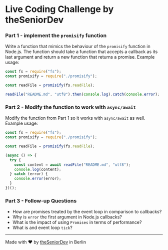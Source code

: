 # Live Coding Challenge by theSeniorDev

### Part 1 - implement the `promisify` function

Write a function that mimics the behaviour of the `promisify` function in Node.js. The function should take a function that accepts a callback as its last argument and return a new function that returns a promise. Example usage:

```javascript
const fs = require("fs");
const promisify = require("./promisify");

const readFile = promisify(fs.readFile);

readFile("README.md", "utf8").then(console.log).catch(console.error);
```

### Part 2 - Modify the function to work with `async/await`

Modify the function from Part 1 so it works with `async/await` as well. Example usage:

```javascript
const fs = require("fs");
const promisify = require("./promisify");

const readFile = promisify(fs.readFile);

(async () => {
  try {
    const content = await readFile("README.md", "utf8");
    console.log(content);
  } catch (error) {
    console.error(error);
  }
})();
```

### Part 3 - Follow-up Questions

- How are promises treated by the event loop in comparison to callbacks?
- Why is `error` the first argument in Node.js callbacks?
- What is the impact of using `Promises` in terms of performance?
- What is and event loop `tick`?

---

Made with ❤️ by [theSeniorDev](https://www.theseniordev.com/) in Berlin

